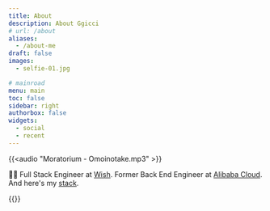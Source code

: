 ```yaml
---
title: About
description: About Ggicci
# url: /about
aliases:
  - /about-me
draft: false
images:
  - selfie-01.jpg

# mainroad
menu: main
toc: false
sidebar: right
authorbox: false
widgets:
  - social
  - recent
---
```


{{<audio "Moratorium - Omoinotake.mp3" >}}

:man_technologist: Full Stack Engineer at [Wish](https://www.wish.com). Former Back End Engineer at [Alibaba Cloud](https://www.aliyun.com). And here's my [stack](https://stackshare.io/ggicci/my-full-stack).

{{<instagram CEo6z0YJTlD hidecaption>}}

<!-- <p>
<a frameborder="0" data-theme="light" data-layers="1,3,2,4" data-stack-embed="true" href="https://embed.stackshare.io/stacks/embed/04df3d6bf689d665e918d9e25a45e0"></a><script async src="https://cdn1.stackshare.io/javascripts/client-code.js" charset="utf-8"></script>
</p> -->
